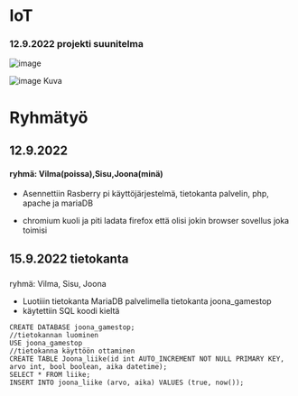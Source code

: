 # IoT
### 12.9.2022 projekti suunitelma
![image](https://user-images.githubusercontent.com/113332670/189598594-9897606b-a162-49f6-874a-9b8158e528d8.png)


![image](https://user-images.githubusercontent.com/113332670/189598675-5c21c430-396f-4bc1-8901-82f37b86ec59.png)
Kuva
# Ryhmätyö 
## 12.9.2022
#### ryhmä: Vilma(poissa),Sisu,Joona(minä)
- Asennettiin Rasberry pi käyttöjärjestelmä, tietokanta palvelin, php, apache ja mariaDB

- chromium kuoli ja piti ladata firefox että olisi jokin browser sovellus joka toimisi


## 15.9.2022 tietokanta 
### 
ryhmä: Vilma, Sisu, Joona
 - Luotiiin tietokanta MariaDB palvelimella tietokanta joona_gamestop
 - käytettiin SQL koodi kieltä
 ```
 CREATE DATABASE joona_gamestop;
//tietokannan luominen
 USE joona_gamestop
 //tietokanna käyttöön ottaminen
CREATE TABLE Joona_liike(id int AUTO_INCREMENT NOT NULL PRIMARY KEY, arvo int, bool boolean, aika datetime);
SELECT * FROM liike;
INSERT INTO joona_liike (arvo, aika) VALUES (true, now());
```
